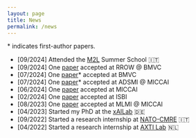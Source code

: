 ```yaml
---
layout: page
title: News
permalink: /news
---
```


\* indicates first-author papers.


* [09/2024] Attended the [M2L](https://www.m2lschool.org/) Summer School 🇮🇹
* [09/2024] One [paper](https://arxiv.org/abs/2409.12276) accepted at RROW @ BMVC
* [07/2024] One [paper](https://arxiv.org/abs/2408.00639)\* accepted at BMVC
* [07/2024] One [paper](https://arxiv.org/pdf/2406.17536)\* accepted at ADSMI @ MICCAI
* [06/2024] One [paper](https://arxiv.org/abs/2407.02900) accepted at MICCAI
* [02/2024] One [paper](https://arxiv.org/abs/2402.12500) accepted at ISBI
* [08/2023] One [paper](https://arxiv.org/abs/2308.15507) accepted at MLMI @ MICCAI
* [04/2023] Started my PhD at the [xAILab](https://www.uni-bamberg.de/en/ai/chair-of-explainable-machine-learning/team/) 🇩🇪
* [09/2022] Started a research internship at [NATO-CMRE](https://www.cmre.nato.int/) 🇮🇹
* [04/2022] Started a research internship at [AXTI Lab](https://axti.radboudimaging.nl/) 🇳🇱